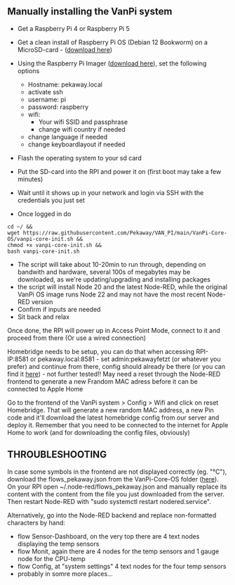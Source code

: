 ## Manually installing the VanPi system

- Get a Raspberry Pi 4 or Raspberry Pi 5
- Get a clean install of Raspberry Pi OS (Debian 12 Bookworm) on a MicroSD-card - ([download here](https://www.raspberrypi.com/software/operating-systems/))

 - Using the Raspberry Pi Imager ([download here](https://www.raspberrypi.com/software/)), set the following options
    - Hostname: pekaway.local
    - activate ssh
    - username: pi
    - password: raspberry
    - wifi:
        - Your wifi SSID and passphrase
        - change wifi country if needed
    - change language if needed
    - change keyboardlayout if needed

- Flash the operating system to your sd card


- Put the SD-card into the RPI and power it on (first boot may take a few minutes)
- Wait until it shows up in your network and login via SSH with the credentials you just set
- Once logged in do
```
cd ~/ &&
wget https://raw.githubusercontent.com/Pekaway/VAN_PI/main/VanPi-Core-OS/vanpi-core-init.sh &&
chmod +x vanpi-core-init.sh &&
bash vanpi-core-init.sh
```

- The script will take about 10-20min to run through, depending on bandwith and hardware, several 100s of megabytes may be downloaded, as we're updating/upgrading and installing packages
- the script will install Node 20 and the latest Node-RED, while the original VanPi OS image runs Node 22 and may not have the most recent Node-RED version
- Confirm if inputs are needed
- Sit back and relax

Once done, the RPI will power up in Access Point Mode, connect to it and proceed from there
(Or use a wired connection)

Homebridge needs to be setup, you can do that when accessing RPI-IP:8581 or pekaway.local:8581 - set admin:pekawayfetzt (or whatever you prefer) and continue from there, config should already be there (or you can find it [here](https://github.com/Pekaway/VAN_PI/blob/main/VanPi-Core-OS/homebridge/config.json)) - not further tested!!
May need a reset through the Node-RED frontend to generate a new Frandom MAC adress before it can be connected to Apple Home

Go to the frontend of the VanPi system > Config > Wifi and click on reset Homebridge. That will generate a new random MAC address, a new Pin code and it'll download the latest homebridge config from our server and deploy it. Remember that you need to be connected to the internet for Apple Home to work (and for downloading the config files, obviously)

## **THROUBLESHOOTING**

In case some symbols in the frontend are not displayed correctly (eg. "°C"), download the flows_pekaway.json from the VanPi-Core-OS folder ([here](https://github.com/Pekaway/VAN_PI/blob/main/VanPi-Core-OS/node-red/flows_pekaway.json)).
On your RPI open ~/.node-red/flows_pekaway.json and manually replace its content with the content from the file you just downloaded from the server. Then restart Node-RED with "sudo systemctl restart nodered.service".

Alternatively, go into the Node-RED backend and replace non-formatted characters by hand:
 - flow Sensor-Dashboard, on the very top there are 4 text nodes displaying the temp sensors
 - flow Monit, again there are 4 nodes for the temp sensors and 1 gauge node for the CPU-temp
 - flow Config, at "system settings" 4 text nodes for the four temp sensors
 - probably in somre more places...